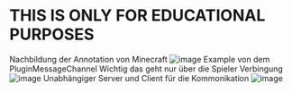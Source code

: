 # THIS IS ONLY FOR EDUCATIONAL PURPOSES
Nachbildung der Annotation von Minecraft
![image](https://cloud.rakutt.eu/apps/files_sharing/publicpreview/iRoH8XjMXTBMQPQ?x=1489&y=354&a=true&file=Minectraft-PluginCommunicationTest-Annotation.png&scalingup=0)
Example von dem PluginMessageChannel
Wichtig das geht nur über die Spieler Verbingung
![image](https://cloud.rakutt.eu/apps/files_sharing/publicpreview/PKcJPoNEEpcQ34d?x=1489&y=354&a=true&file=Minectraft-PluginCommunicationTest-PluginMessageChannel.png&scalingup=0)
Unabhängiger Server und Client für die Kommonikation
![image](https://cloud.rakutt.eu/apps/files_sharing/publicpreview/cKxBjgK4CeRdg2m?x=1489&y=354&a=true&file=Minectraft-PluginCommunicationTest-Socket.png&scalingup=0)
